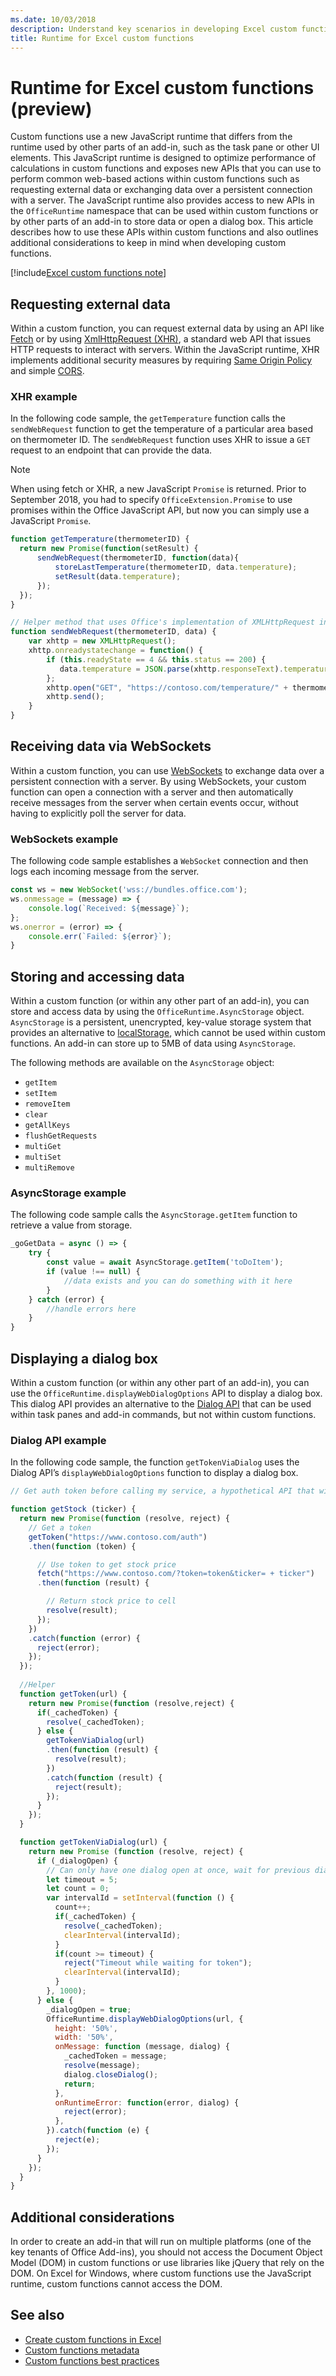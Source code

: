 ```yaml
---
ms.date: 10/03/2018
description: Understand key scenarios in developing Excel custom functions that use the new JavaScript runtime.
title: Runtime for Excel custom functions
---
```


# Runtime for Excel custom functions (preview)

Custom functions use a new JavaScript runtime that differs from the runtime used by other parts of an add-in, such as the task pane or other UI elements. This JavaScript runtime is designed to optimize performance of calculations in custom functions and exposes new APIs that you can use to perform common web-based actions within custom functions such as requesting external data or exchanging data over a persistent connection with a server. The JavaScript runtime also provides access to new APIs in the `OfficeRuntime` namespace that can be used within custom functions or by other parts of an add-in to store data or open a dialog box. This article describes how to use these APIs within custom functions and also outlines additional considerations to keep in mind when developing custom functions.

[!include[Excel custom functions note](../includes/excel-custom-functions-note.md)]

## Requesting external data

Within a custom function, you can request external data by using an API like [Fetch](https://developer.mozilla.org/en-US/docs/Web/API/Fetch_API) or by using [XmlHttpRequest (XHR)](https://developer.mozilla.org/en-US/docs/Web/API/XMLHttpRequest), a standard web API that issues HTTP requests to interact with servers. Within the JavaScript runtime, XHR implements additional security measures by requiring [Same Origin Policy](https://developer.mozilla.org/en-US/docs/Web/Security/Same-origin_policy) and simple [CORS](https://www.w3.org/TR/cors/).  

### XHR example

In the following code sample, the `getTemperature` function calls the `sendWebRequest` function to get the temperature of a particular area based on thermometer ID. The `sendWebRequest` function uses XHR to issue a `GET` request to an endpoint that can provide the data. 

> [!NOTE] 
> When using fetch or XHR, a new JavaScript `Promise` is returned. Prior to September 2018, you had to specify `OfficeExtension.Promise` to use promises within the Office JavaScript API, but now you can simply use a JavaScript `Promise`.

```js
function getTemperature(thermometerID) {
  return new Promise(function(setResult) {
      sendWebRequest(thermometerID, function(data){ 
          storeLastTemperature(thermometerID, data.temperature);
          setResult(data.temperature);
      });
  });
}

// Helper method that uses Office's implementation of XMLHttpRequest in the JavaScript runtime for custom functions  
function sendWebRequest(thermometerID, data) {
    var xhttp = new XMLHttpRequest();
    xhttp.onreadystatechange = function() {
        if (this.readyState == 4 && this.status == 200) {
           data.temperature = JSON.parse(xhttp.responseText).temperature
        };
        xhttp.open("GET", "https://contoso.com/temperature/" + thermometerID), true)
        xhttp.send();  
    }
}
```

## Receiving data via WebSockets

Within a custom function, you can use [WebSockets](https://developer.mozilla.org/en-US/docs/Web/API/WebSockets_API) to exchange data over a persistent connection with a server. By using WebSockets, your custom function can open a connection with a server and then automatically receive messages from the server when certain events occur, without having to explicitly poll the server for data.

### WebSockets example

The following code sample establishes a `WebSocket` connection and then logs each incoming message from the server. 

```typescript
const ws = new WebSocket('wss://bundles.office.com');
ws.onmessage = (message) => {
    console.log(`Received: ${message}`);
};
ws.onerror = (error) => {
    console.err(`Failed: ${error}`);
}
```

## Storing and accessing data

Within a custom function (or within any other part of an add-in), you can store and access data by using the `OfficeRuntime.AsyncStorage` object. `AsyncStorage` is a persistent, unencrypted, key-value storage system that provides an alternative to [localStorage](https://developer.mozilla.org/en-US/docs/Web/API/Window/localStorage), which cannot be used within custom functions. An add-in can store up to 5MB of data using `AsyncStorage`.

The following methods are available on the `AsyncStorage` object:
 
 - `getItem`
 - `setItem`
 - `removeItem`
 - `clear`
 - `getAllKeys`
 - `flushGetRequests`
 - `multiGet`
 - `multiSet`
 - `multiRemove`

### AsyncStorage example 

The following code sample calls the `AsyncStorage.getItem` function to retrieve a value from storage.

```typescript
_goGetData = async () => {
    try {
        const value = await AsyncStorage.getItem('toDoItem');
        if (value !== null) {
            //data exists and you can do something with it here
        }
    } catch (error) {
        //handle errors here
    }
}
```

## Displaying a dialog box

Within a custom function (or within any other part of an add-in), you can use the `OfficeRuntime.displayWebDialogOptions` API to display a dialog box. This dialog API provides an alternative to the [Dialog API](../develop/dialog-api-in-office-add-ins.md) that can be used within task panes and add-in commands, but not within custom functions.

### Dialog API example 

In the following code sample, the function `getTokenViaDialog` uses the Dialog API’s `displayWebDialogOptions` function to display a dialog box.

```js
// Get auth token before calling my service, a hypothetical API that will deliver a stock price based on stock ticker string, such as "MSFT"

function getStock (ticker) {
  return new Promise(function (resolve, reject) {
    // Get a token
    getToken("https://www.contoso.com/auth")
    .then(function (token) {

      // Use token to get stock price
      fetch("https://www.contoso.com/?token=token&ticker= + ticker")
      .then(function (result) {

        // Return stock price to cell
        resolve(result);
      });
    })
    .catch(function (error) {
      reject(error);
    });
  });
  
  //Helper
  function getToken(url) {
    return new Promise(function (resolve,reject) {
      if(_cachedToken) {
        resolve(_cachedToken);
      } else {
        getTokenViaDialog(url)
        .then(function (result) {
          resolve(result);
        })
        .catch(function (result) {
          reject(result);
        });
      }
    });
  }

  function getTokenViaDialog(url) {
    return new Promise (function (resolve, reject) {
      if (_dialogOpen) {
        // Can only have one dialog open at once, wait for previous dialog's token
        let timeout = 5;
        let count = 0;
        var intervalId = setInterval(function () {
          count++;
          if(_cachedToken) {
            resolve(_cachedToken);
            clearInterval(intervalId);
          }
          if(count >= timeout) {
            reject("Timeout while waiting for token");
            clearInterval(intervalId);
          }
        }, 1000);
      } else {
        _dialogOpen = true;
        OfficeRuntime.displayWebDialogOptions(url, {
          height: '50%',
          width: '50%',
          onMessage: function (message, dialog) {
            _cachedToken = message;
            resolve(message);
            dialog.closeDialog();
            return;
          },
          onRuntimeError: function(error, dialog) {
            reject(error);
          },
        }).catch(function (e) {
          reject(e);
        });
      }
    });
  }
}
```

## Additional considerations

In order to create an add-in that will run on multiple platforms (one of the key tenants of Office Add-ins), you should not access the Document Object Model (DOM) in custom functions or use libraries like jQuery that rely on the DOM. On Excel for Windows, where custom functions use the JavaScript runtime, custom functions cannot access the DOM.

## See also

* [Create custom functions in Excel](custom-functions-overview.md)
* [Custom functions metadata](custom-functions-json.md)
* [Custom functions best practices](custom-functions-best-practices.md)
